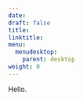 ```yaml
---
date:
draft: false
title: 
linktitle:
menu:
  menudesktop:
    parent: desktop
weight: 0
---
```


Hello.
